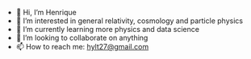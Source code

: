 - 👋 Hi, I’m Henrique
- 👀 I’m interested in general relativity, cosmology and particle physics
- 🌱 I’m currently learning more physics and data science
- 💞️ I’m looking to collaborate on anything
- 📫 How to reach me: hylt27@gmail.com

<!---
hylt27/hylt27 is a ✨ special ✨ repository because its `README.md` (this file) appears on your GitHub profile.
You can click the Preview link to take a look at your changes.
--->
